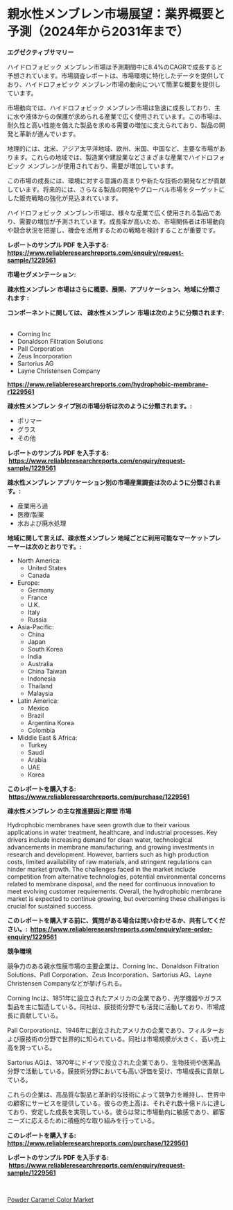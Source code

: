<p><h1>親水性メンブレン市場展望：業界概要と予測（2024年から2031年まで）</h1></p><p><strong>エグゼクティブサマリー</strong></p>
<p><p>ハイドロフォビック メンブレン市場は予測期間中に8.4%のCAGRで成長すると予想されています。市場調査レポートは、市場環境に特化したデータを提供しており、ハイドロフォビック メンブレン市場の動向について簡潔な概要を提供しています。</p><p>市場動向では、ハイドロフォビック メンブレン市場は急速に成長しており、主に水や液体からの保護が求められる産業で広く使用されています。この市場は、耐久性と高い性能を備えた製品を求める需要の増加に支えられており、製品の開発と革新が進んでいます。</p><p>地理的には、北米、アジア太平洋地域、欧州、米国、中国など、主要な市場があります。これらの地域では、製造業や建設業などさまざまな産業でハイドロフォビック メンブレンが使用されており、需要が増加しています。</p><p>この市場の成長には、環境に対する意識の高まりや新たな技術の開発などが貢献しています。将来的には、さらなる製品の開発やグローバル市場をターゲットにした販売戦略の強化が見込まれています。</p><p>ハイドロフォビック メンブレン市場は、様々な産業で広く使用される製品であり、需要の増加が予測されています。成長率が高いため、市場関係者は市場動向や競合状況を把握し、機会を活用するための戦略を検討することが重要です。</p></p>
<p><strong>レポートのサンプル PDF を入手する: <a href="https://www.reliableresearchreports.com/enquiry/request-sample/1229561">https://www.reliableresearchreports.com/enquiry/request-sample/1229561</a></strong></p>
<p><strong>市場セグメンテーション:</strong></p>
<p><strong> 疎水性メンブレン 市場はさらに概要、展開、アプリケーション、地域に分類されます :</strong></p>
<p><strong>コンポーネントに関しては、 疎水性メンブレン 市場は次のように分類されます: &nbsp;</strong></p>
<p><ul><li>Corning Inc</li><li>Donaldson Filtration Solutions</li><li>Pall Corporation</li><li>Zeus Incorporation</li><li>Sartorius AG</li><li>Layne Christensen Company</li></ul></p>
<p><strong><a href="https://www.reliableresearchreports.com/hydrophobic-membrane-r1229561">https://www.reliableresearchreports.com/hydrophobic-membrane-r1229561</a></strong></p>
<p><strong> 疎水性メンブレン タイプ別の市場分析は次のように分類されます。:</strong></p>
<p><ul><li>ポリマー</li><li>グラス</li><li>その他</li></ul></p>
<p><strong>レポートのサンプル PDF を入手する: &nbsp;<a href="https://www.reliableresearchreports.com/enquiry/request-sample/1229561">https://www.reliableresearchreports.com/enquiry/request-sample/1229561</a></strong></p>
<p><strong> 疎水性メンブレン アプリケーション別の市場産業調査は次のように分類されます。:</strong></p>
<p><ul><li>産業用ろ過</li><li>医療/製薬</li><li>水および廃水処理</li></ul></p>
<p><strong>地域に関して言えば、疎水性メンブレン 地域ごとに利用可能なマーケットプレーヤーは次のとおりです。:</strong></p>
<p><ul>
    <li>
        North America:
        <ul>
            <li>United States</li>
            <li>Canada</li>
        </ul>
    </li>
    <li>
        Europe:
        <ul>
            <li>Germany</li>
            <li>France</li>
            <li>U.K.</li>
            <li>Italy</li>
            <li>Russia</li>
        </ul>
    </li>
    <li>
        Asia-Pacific:
        <ul>
            <li>China</li>
            <li>Japan</li>
            <li>South Korea</li>
            <li>India</li>
            <li>Australia</li>
            <li>China Taiwan</li>
            <li>Indonesia</li>
            <li>Thailand</li>
            <li>Malaysia</li>
        </ul>
    </li>
    <li>
        Latin America:
        <ul>
            <li>Mexico</li>
            <li>Brazil</li>
            <li>Argentina Korea</li>
            <li>Colombia</li>
        </ul>
    </li>
    <li>
        Middle East & Africa:
        <ul>
            <li>Turkey</li>
            <li>Saudi</li>
            <li>Arabia</li>
            <li>UAE</li>
            <li>Korea</li>
        </ul>
    </li>
    </ul></p>
<p><strong>このレポートを購入する: &nbsp;<a href="https://www.reliableresearchreports.com/purchase/1229561">https://www.reliableresearchreports.com/purchase/1229561</a></strong></p>
<p><strong>疎水性メンブレン の主な推進要因と障壁 市場</strong></p>
<p><p>Hydrophobic membranes have seen growth due to their various applications in water treatment, healthcare, and industrial processes. Key drivers include increasing demand for clean water, technological advancements in membrane manufacturing, and growing investments in research and development. However, barriers such as high production costs, limited availability of raw materials, and stringent regulations can hinder market growth. The challenges faced in the market include competition from alternative technologies, potential environmental concerns related to membrane disposal, and the need for continuous innovation to meet evolving customer requirements. Overall, the hydrophobic membrane market is expected to continue growing, but overcoming these challenges is crucial for sustained success.</p></p>
<p><strong>このレポートを購入する前に、質問がある場合は問い合わせるか、共有してください。:&nbsp; <a href="https://www.reliableresearchreports.com/enquiry/pre-order-enquiry/1229561">https://www.reliableresearchreports.com/enquiry/pre-order-enquiry/1229561</a></strong></p>
<p><strong>競争環境</strong></p>
<p><p>競争力のある親水性膜市場の主要企業は、Corning Inc、Donaldson Filtration Solutions、Pall Corporation、Zeus Incorporation、Sartorius AG、Layne Christensen Companyなどが挙げられる。</p><p>Corning Incは、1851年に設立されたアメリカの企業であり、光学機器やガラス製品を主に製造している。同社は、膜技術分野でも活発に活動しており、市場成長に貢献している。</p><p>Pall Corporationは、1946年に創立されたアメリカの企業であり、フィルターおよび膜技術の分野で世界的に知られている。同社は市場規模が大きく、高い売上高を誇っている。</p><p>Sartorius AGは、1870年にドイツで設立された企業であり、生物技術や医薬品分野で活動している。膜技術分野においても高い評価を受け、市場成長に貢献している。</p><p>これらの企業は、高品質な製品と革新的な技術によって競争力を維持し、世界中の顧客にサービスを提供している。彼らの売上高は、それぞれ数十億ドルに達しており、安定した成長を実現している。彼らは常に市場動向に敏感であり、顧客ニーズに応えるために積極的な取り組みを行っている。</p></p>
<p><strong>このレポートを購入する: &nbsp; <a href="https://www.reliableresearchreports.com/purchase/1229561">https://www.reliableresearchreports.com/purchase/1229561</a></strong></p>
<p><strong>レポートのサンプル PDF を入手する: &nbsp;<a href="https://www.reliableresearchreports.com/enquiry/request-sample/1229561">https://www.reliableresearchreports.com/enquiry/request-sample/1229561</a></strong><strong></strong></p>
<p>&nbsp;</p>
<p><p><a href="https://funky-papaya-cf4.notion.site/Powder-Caramel-Color-Market-Size-and-Market-Trends-Complete-Industry-Overview-2024-to-2031-87fca126bd98470f97a33a4b3f2613c8">Powder Caramel Color Market</a></p></p>